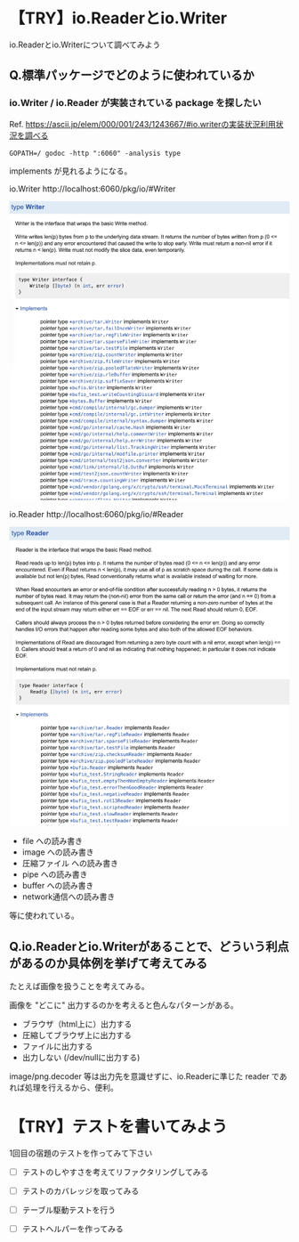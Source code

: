 【TRY】io.Readerとio.Writer
================================================================================

io.Readerとio.Writerについて調べてみよう

Q.標準パッケージでどのように使われているか
--------------------------------------------------------------------------------

### io.Writer / io.Reader が実装されている package を探したい

Ref. https://ascii.jp/elem/000/001/243/1243667/#io.writerの実装状況利用状況を調べる

```
GOPATH=/ godoc -http ":6060" -analysis type
```

implements が見れるようになる。

io.Writer
http://localhost:6060/pkg/io/#Writer

![docs/io_writer.png](docs/io_writer.png)

io.Reader
http://localhost:6060/pkg/io/#Reader

![docs/io_reader.png](docs/io_reader.png)


- file への読み書き
- image への読み書き
- 圧縮ファイル への読み書き
- pipe への読み書き
- buffer への読み書き
- network通信への読み書き

等に使われている。



Q.io.Readerとio.Writerがあることで、どういう利点があるのか具体例を挙げて考えてみる
--------------------------------------------------------------------------------

たとえば画像を扱うことを考えてみる。

画像を "どこに" 出力するのかを考えると色んなパターンがある。

- ブラウザ（html上に）出力する
- 圧縮してブラウザ上に出力する
- ファイルに出力する
- 出力しない (/dev/nullに出力する)

image/png.decoder 等は出力先を意識せずに、io.Readerに準じた reader であれば処理を行えるから、便利。



【TRY】テストを書いてみよう
================================================================================

1回目の宿題のテストを作ってみて下さい

- [ ] テストのしやすさを考えてリファクタリングしてみる
- [ ] テストのカバレッジを取ってみる
- [ ] テーブル駆動テストを行う
- [ ] テストヘルパーを作ってみる






